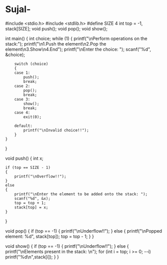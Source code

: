# Sujal-

#include <stdio.h>
#include <stdlib.h>
#define SIZE 4
int top = -1, stack[SIZE];
void push();
void pop();
void show();

int main()
{
    int choice;
    while (1)
    {
        printf("\nPerform operations on the stack:");
        printf("\n1.Push the element\n2.Pop the element\n3.Show\n4.End");
        printf("\nEnter the choice: ");
        scanf("%d", &choice);

        switch (choice)
        {
        case 1:
            push();
            break;
        case 2:
            pop();
            break;
        case 3:
            show();
            break;
        case 4:
            exit(0);

        default:
            printf("\nInvalid choice!!");
        }
    }
}

void push()
{
    int x;

    if (top == SIZE - 1)
    {
        printf("\nOverflow!!");
    }
    else
    {
        printf("\nEnter the element to be added onto the stack: ");
        scanf("%d", &x);
        top = top + 1;
        stack[top] = x;
    }
}

void pop()
{
    if (top == -1)
    {
        printf("\nUnderflow!!");
    }
    else
    {
        printf("\nPopped element: %d", stack[top]);
        top = top - 1;
    }
}

void show()
{
    if (top == -1)
    {
        printf("\nUnderflow!!");
    }
    else
    {
        printf("\nElements present in the stack: \n");
        for (int i = top; i >= 0; --i)
            printf("%d\n",stack[i]);
    }
}